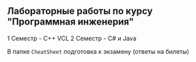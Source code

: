 
## Лабораторные работы по курсу "Программная инженерия"

1 Семестр - C++ VCL
2 Семестр - C# и Java

В папке `CheatSheet` подготовка к экзамену (ответы на билеты)
